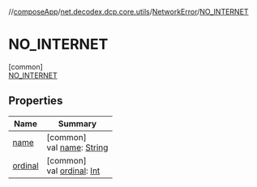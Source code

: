 //[composeApp](../../../../index.md)/[net.decodex.dcp.core.utils](../../index.md)/[NetworkError](../index.md)/[NO_INTERNET](index.md)

# NO_INTERNET

[common]\
[NO_INTERNET](index.md)

## Properties

| Name | Summary |
|---|---|
| [name](../-u-n-k-n-o-w-n/index.md#-372974862%2FProperties%2F-676342820) | [common]<br>val [name](../-u-n-k-n-o-w-n/index.md#-372974862%2FProperties%2F-676342820): [String](https://kotlinlang.org/api/latest/jvm/stdlib/kotlin/-string/index.html) |
| [ordinal](../-u-n-k-n-o-w-n/index.md#-739389684%2FProperties%2F-676342820) | [common]<br>val [ordinal](../-u-n-k-n-o-w-n/index.md#-739389684%2FProperties%2F-676342820): [Int](https://kotlinlang.org/api/latest/jvm/stdlib/kotlin/-int/index.html) |
